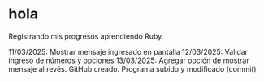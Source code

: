 # hola
Registrando mis progresos aprendiendo Ruby.

11/03/2025: Mostrar mensaje ingresado en pantalla
12/03/2025: Validar ingreso de números y opciones
13/03/2025: Agregar opción de mostrar mensaje al revés. GitHub creado. Programa subido y modificado (commit)
